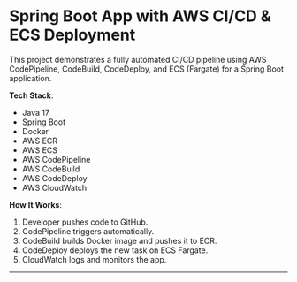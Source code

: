 # Spring Boot App with AWS CI/CD & ECS Deployment

This project demonstrates a fully automated CI/CD pipeline using AWS CodePipeline, CodeBuild, CodeDeploy, and ECS (Fargate) for a Spring Boot application.

**Tech Stack**:
- Java 17
- Spring Boot
- Docker
- AWS ECR
- AWS ECS
- AWS CodePipeline
- AWS CodeBuild
- AWS CodeDeploy
- AWS CloudWatch

**How It Works**:
1. Developer pushes code to GitHub.
2. CodePipeline triggers automatically.
3. CodeBuild builds Docker image and pushes it to ECR.
4. CodeDeploy deploys the new task on ECS Fargate.
5. CloudWatch logs and monitors the app.

---
